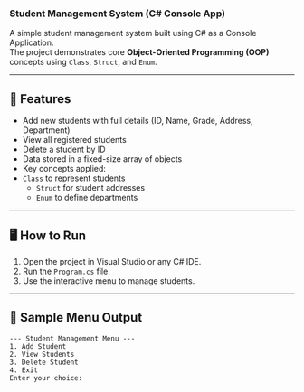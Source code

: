### Student Management System (C# Console App)

A simple student management system built using C# as a Console Application.  
The project demonstrates core **Object-Oriented Programming (OOP)** concepts using `Class`, `Struct`, and `Enum`.

---

## 🚀 Features

-  Add new students with full details (ID, Name, Grade, Address, Department)
-  View all registered students
-  Delete a student by ID
-  Data stored in a fixed-size array of objects
-  Key concepts applied:
- `Class` to represent students
   - `Struct` for student addresses
  - `Enum` to define departments

---

## 🖥️ How to Run

1. Open the project in Visual Studio or any C# IDE.
2. Run the `Program.cs` file.
3. Use the interactive menu to manage students.

---

## 📌 Sample Menu Output

```text
--- Student Management Menu ---
1. Add Student
2. View Students
3. Delete Student
4. Exit
Enter your choice:
